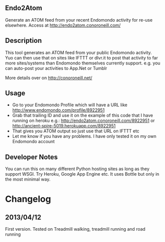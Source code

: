 Endo2Atom
-------------------
Generate an ATOM feed from your recent Endomondo activity for re-use elsewhere. Access at http://endo2atom.conoroneill.com/ 

Description
-----------
This tool generates an ATOM feed from your public Endomondo activity. Yuo can then use that on sites like IFTTT or dlvr.it to post that activity to far more sites/systems than Endomondo themselves currently support. e.g. you can auto-post your activities to App.Net or Tumblr

More details over on http://conoroneill.net/

Usage
------------------------
* Go to your Endomondo Profile which will have a URL like http://www.endomondo.com/profile/8922951
* Grab that trailing ID and use it on the example of this code that I have running on heroku e.g.: http://endo2atom.conoroneill.com/8922951 or http://ancient-spire-5019.herokuapp.com/8922951
* That gives you ATOM output so just use that URL on IFTTT etc
* Let me know if you have any problems. I have only tested it on my own Endomondo account

    
Developer Notes
------------------------------------
You can run this on many different Python hosting sites as long as they support WSGI. Try Heroku, Google App Engine etc. It uses Bottle but only in the most minimal way.


Changelog
=========

2013/04/12
----------
First version. Tested on Treadmill walking, treadmill running and road running
